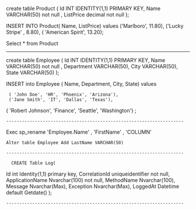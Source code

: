 create table Product (
  Id INT IDENTITY(1,1) PRIMARY KEY,
  Name VARCHAR(50) not null ,
   ListPrice decimal not null
);

INSERT INTO Product( Name, ListPrice) values
('Marlboro', 11.80),
('Lucky Stripe' , 8.80),
( 'American Spirit', 13.20);

Select * from Product

 --------------------------------------------------------------------
create table Employee (
  Id INT IDENTITY(1,1) PRIMARY KEY,
  Name VARCHAR(50) not null ,
  Department VARCHAR(50),
  City VARCHAR(50),
  State VARCHAR(50)
);


INSERT into Employee ( Name, Department, City, State)  values
 
     ( 'John Doe', 'HR', 'Phoenix', 'Arizona'),
     ('Jane Smith', 'IT', 'Dallas', 'Texas'),
   ( 'Robert Johnson', 'Finance', 'Seattle', 'Washington') ;

    --------------------------------------------------------------------

   Exec sp_rename 'Employee.Name' , 'FirstName' , 'COLUMN'

    Alter table Employee Add LastName VARCHAR(50)

    --------------------------------------------------------------------

      CREATE Table Log(
   Id int Identity(1,1) primary key,
   CorrelationId uniqueidentifier not null,
   ApplicationName Nvarchar(100) not null,
   MethodName Nvarchar(100),
   Message Nvarchar(Max),
   Exception Nvarchar(Max),
   LoggedAt Datetime default Getdate()
   );

    --------------------------------------------------------------------
